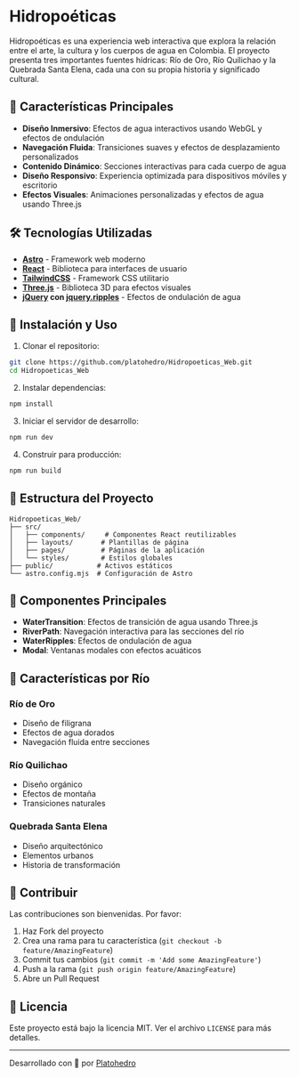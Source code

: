 # Hidropoéticas

Hidropoéticas es una experiencia web interactiva que explora la relación entre el arte, la cultura y los cuerpos de agua en Colombia. El proyecto presenta tres importantes fuentes hídricas: Río de Oro, Río Quilichao y la Quebrada Santa Elena, cada una con su propia historia y significado cultural.

## 🌊 Características Principales

- **Diseño Inmersivo**: Efectos de agua interactivos usando WebGL y efectos de ondulación
- **Navegación Fluida**: Transiciones suaves y efectos de desplazamiento personalizados
- **Contenido Dinámico**: Secciones interactivas para cada cuerpo de agua
- **Diseño Responsivo**: Experiencia optimizada para dispositivos móviles y escritorio
- **Efectos Visuales**: Animaciones personalizadas y efectos de agua usando Three.js

## 🛠️ Tecnologías Utilizadas

- **[Astro](https://astro.build/)** - Framework web moderno
- **[React](https://reactjs.org/)** - Biblioteca para interfaces de usuario
- **[TailwindCSS](https://tailwindcss.com/)** - Framework CSS utilitario
- **[Three.js](https://threejs.org/)** - Biblioteca 3D para efectos visuales
- **[jQuery](https://jquery.com/) con [jquery.ripples](https://github.com/sirxemic/jquery.ripples)** - Efectos de ondulación de agua

## 🚀 Instalación y Uso

1. Clonar el repositorio:
```bash
git clone https://github.com/platohedro/Hidropoeticas_Web.git
cd Hidropoeticas_Web
```

2. Instalar dependencias:
```bash
npm install
```

3. Iniciar el servidor de desarrollo:
```bash
npm run dev
```

4. Construir para producción:
```bash
npm run build
```

## 📁 Estructura del Proyecto

```
Hidropoeticas_Web/
├── src/
│   ├── components/     # Componentes React reutilizables
│   ├── layouts/       # Plantillas de página
│   ├── pages/         # Páginas de la aplicación
│   └── styles/        # Estilos globales
├── public/           # Activos estáticos
└── astro.config.mjs  # Configuración de Astro
```

## 🌊 Componentes Principales

- **WaterTransition**: Efectos de transición de agua usando Three.js
- **RiverPath**: Navegación interactiva para las secciones del río
- **WaterRipples**: Efectos de ondulación de agua
- **Modal**: Ventanas modales con efectos acuáticos

## 🎨 Características por Río

### Río de Oro
- Diseño de filigrana
- Efectos de agua dorados
- Navegación fluida entre secciones

### Río Quilichao
- Diseño orgánico
- Efectos de montaña
- Transiciones naturales

### Quebrada Santa Elena
- Diseño arquitectónico
- Elementos urbanos
- Historia de transformación

## 🤝 Contribuir

Las contribuciones son bienvenidas. Por favor:

1. Haz Fork del proyecto
2. Crea una rama para tu característica (`git checkout -b feature/AmazingFeature`)
3. Commit tus cambios (`git commit -m 'Add some AmazingFeature'`)
4. Push a la rama (`git push origin feature/AmazingFeature`)
5. Abre un Pull Request

## 📄 Licencia

Este proyecto está bajo la licencia MIT. Ver el archivo `LICENSE` para más detalles.

---

Desarrollado con 💙 por [Platohedro](https://github.com/platohedro)